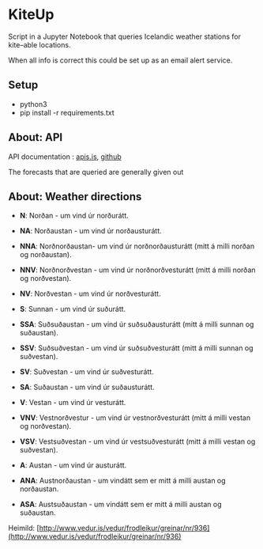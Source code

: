 # KiteUp

Script in a Jupyter Notebook that queries Icelandic weather stations for kite–able locations.

When all info is correct this could be set up as an email alert service.

## Setup
* python3
* pip install -r requirements.txt



## About: API
API documentation : [apis.is](http://docs.apis.is/#endpoint-weather), [github](https://github.com/apis-is/apis/blob/master/endpoints/weather/documentation.md)

The forecasts that are queried are generally given out 

## About: Weather directions

* **N**: Norðan - um vind úr norðurátt.

* **NA**: Norðaustan - um vind úr norðausturátt.
* **NNA**: Norðnorðaustan- um vind úr norðnorðausturátt (mitt á milli norðan og norðaustan).
* **NNV**: Norðnorðvestan - um vind úr norðnorðvesturátt (mitt á milli norðan og norðvestan).
* **NV**: Norðvestan - um vind úr norðvesturátt.

* **S**: Sunnan - um vind úr suðurátt.
* **SSA**: Suðsuðaustan - um vind úr suðsuðausturátt (mitt á milli sunnan og suðaustan).
* **SSV**: Suðsuðvestan - um vind úr suðsuðvesturátt (mitt á milli sunnan og suðvestan).
* **SV**: Suðvestan - um vind úr suðvesturátt.
* **SA**: Suðaustan - um vind úr suðausturátt.

* **V**: Vestan - um vind úr vesturátt.
* **VNV**: Vestnorðvestur - um vind úr vestnorðvesturátt (mitt á milli vestan og norðvestan).
* **VSV**: Vestsuðvestan - um vind úr vestsuðvesturátt (mitt á milli vestan og suðvestan).
* **A**: Austan - um vind úr austurátt.
* **ANA**: Austnorðaustan - um vindátt sem er mitt á milli austan og norðaustan.
* **ASA**: Austsuðaustan - um vindátt sem er mitt á milli austan og suðaustan.


Heimild: [http://www.vedur.is/vedur/frodleikur/greinar/nr/936](http://www.vedur.is/vedur/frodleikur/greinar/nr/936)